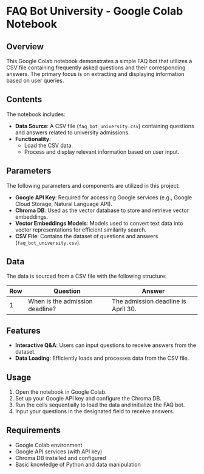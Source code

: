 # FAQ Bot University - Google Colab Notebook

## Overview

This Google Colab notebook demonstrates a simple FAQ bot that utilizes a CSV file containing frequently asked questions and their corresponding answers. The primary focus is on extracting and displaying information based on user queries.

## Contents

The notebook includes:

- **Data Source**: A CSV file (`faq_bot_university.csv`) containing questions and answers related to university admissions.
- **Functionality**: 
  - Load the CSV data.
  - Process and display relevant information based on user input.
  
## Parameters

The following parameters and components are utilized in this project:

- **Google API Key**: Required for accessing Google services (e.g., Google Cloud Storage, Natural Language API).
- **Chroma DB**: Used as the vector database to store and retrieve vector embeddings.
- **Vector Embeddings Models**: Models used to convert text data into vector representations for efficient similarity search.
- **CSV File**: Contains the dataset of questions and answers (`faq_bot_university.csv`).

## Data

The data is sourced from a CSV file with the following structure:

| Row | Question                          | Answer                          |
|-----|-----------------------------------|---------------------------------|
| 1   | When is the admission deadline?   | The admission deadline is April 30. |

## Features

- **Interactive Q&A**: Users can input questions to receive answers from the dataset.
- **Data Loading**: Efficiently loads and processes data from the CSV file.
  
## Usage

1. Open the notebook in Google Colab.
2. Set up your Google API key and configure the Chroma DB.
3. Run the cells sequentially to load the data and initialize the FAQ bot.
4. Input your questions in the designated field to receive answers.

## Requirements

- Google Colab environment
- Google API services (with API key)
- Chroma DB installed and configured
- Basic knowledge of Python and data manipulation
